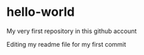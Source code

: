 # hello-world
My very first repository in this github account

Editing my readme file for my first commit
